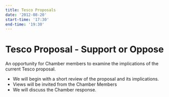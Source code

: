 ```yaml
---
title: Tesco Proposals
date: '2012-08-20'
start-time: '17:30'
end-time: '19:30'
---
```

# Tesco Proposal - Support or Oppose

An opportunity for Chamber members to examine the implications of the current Tesco proposal.

- We will begin with a short review of the proposal and its implications.
- Views will be invited from the Chamber Members
- We will discuss the Chamber response.
